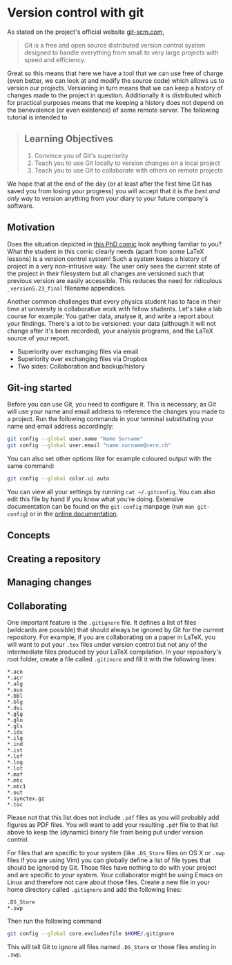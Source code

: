 # Version control with git

As stated on the project's official website [git-scm.com](https://git-scm.com),

> Git is a free and open source distributed version control system designed to
> handle everything from small to very large projects with speed and
> efficiency.

Great so this means that here we have a tool that we can use free of charge
(even better, we can look at and modify the source code) which allows us to
version our projects. Versioning in turn means that we can keep a history of
changes made to the project in question. Additionally it is distributed which
for practical purposes means that me keeping a history does not depend on the
benevolence (or even existence) of some remote server. The following tutorial is
intended to

> ## Learning Objectives
>
>  1. Convince you of Git's superiority
>  2. Teach you to use Git locally to version changes on a local project
>  3. Teach you to use Git to collaborate with others on remote projects

We hope that at the end of the day (or at least after the first time Git has
saved you from losing your progress) you will accept that it is _the best and
only way_ to version anything from your diary to your future company's software.


## Motivation
Does the situation depicted in [this PhD
comic](http://www.phdcomics.com/comics/archive.php?comicid=1531) look anything
familiar to you? What the student in this comic clearly needs (apart from some
LaTeX lessons) is a version control system! Such a system keeps a history of
project in a very non-intrusive way. The user only sees the current state of the
project in their filesystem but all changes are versioned such that previous
version are easily accessible. This reduces the need for ridiculous
`_version5.23_final` filename appendices.

Another common challenges that every physics student has to face in their time
at university is collaborative work with fellow students. Let's take a lab
course for example: You gather data, analyse it, and write a report about your
findings. There's a lot to be versioned: your data (although it will not change
after it's been recorded), your analysis programs, and the LaTeX source of your
report.

 * Superiority over exchanging files via email
 * Superiority over exchanging files via Dropbox
 * Two sides: Collaboration and backup/history


## Git-ing started
Before you can use Git, you need to configure it. This is necessary, as Git
will use your name and email address to reference the changes you made to a
project. Run the following commands in your terminal substituting your name and
email address accordingly:

```bash
git config --global user.name "Name Surname"
git config --global user.email "name.surname@cern.ch"
```

You can also set other options like for example coloured output with the same
command:

```bash
git config --global color.ui auto
```

You can view all your settings by running `cat ~/.gitconfig`. You can also edit
this file by hand if you know what you're doing. Extensive documentation can be
found on the `git-config` manpage (run `man git-config`) or in the [online
documentation](https://git-scm.com/docs/git-config).
 

## Concepts


## Creating a repository


## Managing changes


## Collaborating
One important feature is the `.gitignore` file. It defines a list of files
(wildcards are possible) that should always be ignored by Git for the current
repository. For example, if you are collaborating on a paper in LaTeX, you will
want to put your `.tex` files under version control but not any of the
intermediate files produced by your LaTeX compilation. In your repository's root
folder, create a file called `.gitinore` and fill it with the following lines:

```
*.acn
*.acr
*.alg
*.aux
*.bbl
*.blg
*.dvi
*.glg
*.glo
*.gls
*.idx
*.ilg
*.ind
*.ist
*.lof
*.log
*.lot
*.maf
*.mtc
*.mtc1
*.out
*.synctex.gz
*.toc
```

Please not that this list does not include `.pdf` files as you will probably add
figures as PDF files. You will want to add your resulting `.pdf` file to that
list above to keep the (dynamic) binary file from being put under version
control.

For files that are specific to your system (like `.DS_Store` files on OS X or
`.swp` files if you are using Vim) you can globally define a list of file types
that should be ignored by Git. Those files have nothing to do with your project
and are specific to _your_ system. Your collaborator might be using Emacs on
Linux and therefore not care about those files. Create a new file in your home
directory called `.gitignore` and add the following lines:

```
.DS_Store
*.swp
```

Then run the following command

```bash
git config --global core.excludesfile $HOME/.gitignore
```

This will tell Git to ignore all files named `.DS_Store` or those files ending
in `.swp`.

